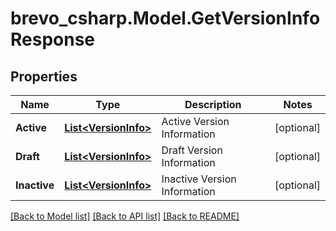 # brevo_csharp.Model.GetVersionInfoResponse
## Properties

Name | Type | Description | Notes
------------ | ------------- | ------------- | -------------
**Active** | [**List&lt;VersionInfo&gt;**](VersionInfo.md) | Active Version Information | [optional] 
**Draft** | [**List&lt;VersionInfo&gt;**](VersionInfo.md) | Draft Version Information | [optional] 
**Inactive** | [**List&lt;VersionInfo&gt;**](VersionInfo.md) | Inactive Version Information | [optional] 

[[Back to Model list]](../README.md#documentation-for-models) [[Back to API list]](../README.md#documentation-for-api-endpoints) [[Back to README]](../README.md)

